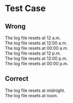 # Test Case

## Wrong

The log file resets at 12 a.m.  
The log file resets at 12:00 a.m.  
The log file resets at 00:00 a.m.  
The log file resets at 12 p.m.  
The log file resets at 12:00 p.m.  
The log file resets at 00:00 p.m.  

## Correct

The log file resets at midnight.  
The log file resets at noon.  

